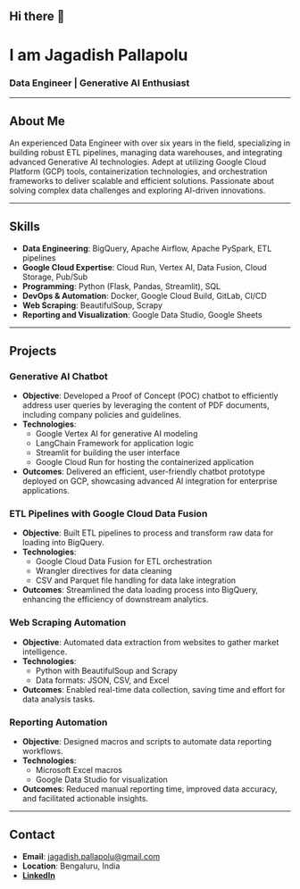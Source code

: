## Hi there 👋

# I am Jagadish Pallapolu

### Data Engineer | Generative AI Enthusiast

---

## About Me

An experienced Data Engineer with over six years in the field, specializing in building robust ETL pipelines, managing data warehouses, and integrating advanced Generative AI technologies. Adept at utilizing Google Cloud Platform (GCP) tools, containerization technologies, and orchestration frameworks to deliver scalable and efficient solutions. Passionate about solving complex data challenges and exploring AI-driven innovations.

---

## Skills

- **Data Engineering**: BigQuery, Apache Airflow, Apache PySpark, ETL pipelines
- **Google Cloud Expertise**: Cloud Run, Vertex AI, Data Fusion, Cloud Storage, Pub/Sub
- **Programming**: Python (Flask, Pandas, Streamlit), SQL
- **DevOps & Automation**: Docker, Google Cloud Build, GitLab, CI/CD
- **Web Scraping**: BeautifulSoup, Scrapy
- **Reporting and Visualization**: Google Data Studio, Google Sheets

---

## Projects

### Generative AI Chatbot

- **Objective**: Developed a Proof of Concept (POC) chatbot to efficiently address user queries by leveraging the content of PDF documents, including company policies and guidelines.
- **Technologies**:
  - Google Vertex AI for generative AI modeling
  - LangChain Framework for application logic
  - Streamlit for building the user interface
  - Google Cloud Run for hosting the containerized application
- **Outcomes**: Delivered an efficient, user-friendly chatbot prototype deployed on GCP, showcasing advanced AI integration for enterprise applications.

### ETL Pipelines with Google Cloud Data Fusion

- **Objective**: Built ETL pipelines to process and transform raw data for loading into BigQuery.
- **Technologies**:
  - Google Cloud Data Fusion for ETL orchestration
  - Wrangler directives for data cleaning
  - CSV and Parquet file handling for data lake integration
- **Outcomes**: Streamlined the data loading process into BigQuery, enhancing the efficiency of downstream analytics.

### Web Scraping Automation

- **Objective**: Automated data extraction from websites to gather market intelligence.
- **Technologies**:
  - Python with BeautifulSoup and Scrapy
  - Data formats: JSON, CSV, and Excel
- **Outcomes**: Enabled real-time data collection, saving time and effort for data analysis tasks.

### Reporting Automation

- **Objective**: Designed macros and scripts to automate data reporting workflows.
- **Technologies**:
  - Microsoft Excel macros
  - Google Data Studio for visualization
- **Outcomes**: Reduced manual reporting time, improved data accuracy, and facilitated actionable insights.

---

## Contact

- **Email**: [jagadish.pallapolu@gmail.com](mailto:jagadish.pallapolu@gmail.com)
- **Location**: Bengaluru, India
- **[LinkedIn](https://www.linkedin.com/in/jagadish-n-56b708129/)**


<!--
**jagadish-pallapolu/jagadish-pallapolu** is a ✨ _special_ ✨ repository because its `README.md` (this file) appears on your GitHub profile.

Here are some ideas to get you started:

- 🔭 I’m currently working on ...
- 🌱 I’m currently learning ...
- 👯 I’m looking to collaborate on ...
- 🤔 I’m looking for help with ...
- 💬 Ask me about ...
- 📫 How to reach me: ...
- 😄 Pronouns: ...
- ⚡ Fun fact: ...
-->
